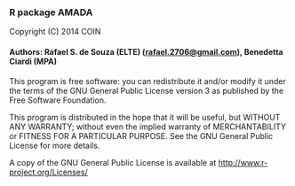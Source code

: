 ###  R package AMADA 
 Copyright (C) 2014  COIN
#### Authors: Rafael S. de Souza (ELTE) (rafael.2706@gmail.com), Benedetta Ciardi (MPA)

This program is free software: you can redistribute it and/or modify
it under the terms of the GNU General Public License version 3 as published by
the Free Software Foundation.

This program is distributed in the hope that it will be useful,
but WITHOUT ANY WARRANTY; without even the implied warranty of
MERCHANTABILITY or FITNESS FOR A PARTICULAR PURPOSE.  See the
GNU General Public License for more details.

A copy of the GNU General Public License is available at
http://www.r-project.org/Licenses/

